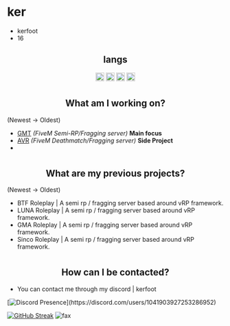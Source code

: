 <h1>ker</h1>

- kerfoot
- 16

<h2 align="center">langs</h2>

<p align="center">
<img align="center" src="https://cdn.jsdelivr.net/npm/simple-icons@3.0.1/icons/python.svg" alt="python" height="20" width="20" />
<img align="center" src="https://cdn.jsdelivr.net/npm/simple-icons@3.0.1/icons/lua.svg" alt="lua" height="20" width="20" />
<img align="center" src="https://cdn.jsdelivr.net/npm/simple-icons@3.0.1/icons/csharp.svg" alt="csharp" height="20" width="20" />
<img align="center" src="https://cdn.jsdelivr.net/npm/simple-icons@3.0.1/icons/node-dot-js.svg" alt="nodejs" height="20" width="20" />
</p>

# <h2 align="center">What am I working on?</h2>
(Newest -> Oldest)
- [GMT](https://discord.gg/gmt) *(FiveM Semi-RP/Fragging server)* **Main focus**
- [AVR](https://discord.gg/avr) *(FiveM Deathmatch/Fragging server)* **Side Project**
- 
# <h2 align="center">What are my previous projects?</h2>
(Newest -> Oldest)
- BTF Roleplay | A semi rp / fragging server based around vRP framework.
- LUNA Roleplay | A semi rp / fragging server based around vRP framework.
- GMA Roleplay | A semi rp / fragging server based around vRP framework.
- Sinco Roleplay | A semi rp / fragging server based around vRP framework.

# <h2 align="center">How can I be contacted?</h2>

- You can contact me through my discord | kerfoot
  
[![Discord Presence](https://lanyard-profile-readme.vercel.app/api/1041903927253286952?theme=dark&bg=000001&animated=false&hideDiscrim=true&borderRadius=10px&idleMessage=Inactive%20doing%20something%20else...)](https://discord.com/users/1041903927253286952)

[![GitHub Streak](https://github-readme-streak-stats.herokuapp.com?user=Eluxbar&theme=transparent&hide_border=true)](https://git.io/streak-stats)
<img src="https://komarev.com/ghpvc/?username=eluxbar&color=lightgray" alt="fax" width="" height="">
